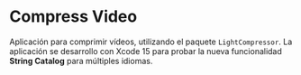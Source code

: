 # Compress Video

Aplicación para comprimir vídeos, utilizando el paquete `LightCompressor`.
La aplicación se desarrollo con Xcode 15 para probar la nueva funcionalidad __String Catalog__ para múltiples idiomas.
